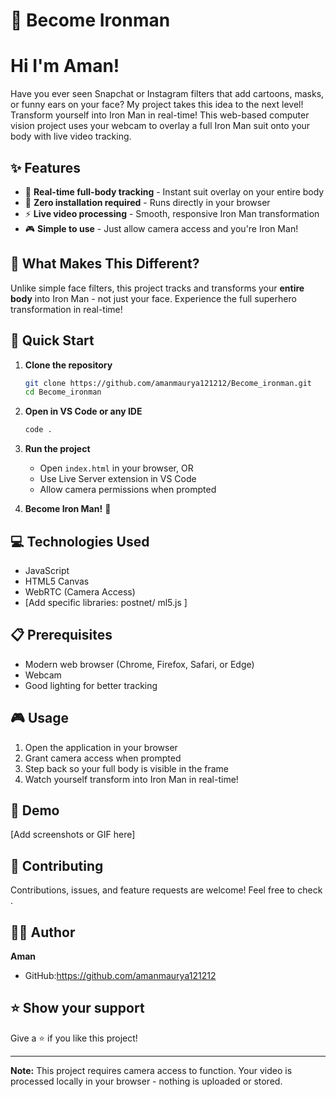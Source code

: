 # 🦾 Become Ironman
# Hi I'm Aman!

Have you ever seen Snapchat or Instagram filters that add cartoons, masks, or funny ears on your face?
My project takes this idea to the next level!
Transform yourself into Iron Man in real-time! This web-based computer vision project uses your webcam to overlay a full Iron Man suit onto your body with live video tracking.

## ✨ Features

- 🎥 **Real-time full-body tracking** - Instant suit overlay on your entire body
- 🚀 **Zero installation required** - Runs directly in your browser
- ⚡ **Live video processing** - Smooth, responsive Iron Man transformation
- 🎮 **Simple to use** - Just allow camera access and you're Iron Man!

## 🎯 What Makes This Different?

Unlike simple face filters, this project tracks and transforms your **entire body** into Iron Man - not just your face. Experience the full superhero transformation in real-time!

## 🚀 Quick Start

1. **Clone the repository**
   ```bash
   git clone https://github.com/amanmaurya121212/Become_ironman.git
   cd Become_ironman
   ```

2. **Open in VS Code or any IDE**
   ```bash
   code .
   ```

3. **Run the project**
   - Open `index.html` in your browser, OR
   - Use Live Server extension in VS Code
   - Allow camera permissions when prompted

4. **Become Iron Man!** 🎉

## 💻 Technologies Used

- JavaScript
- HTML5 Canvas
- WebRTC (Camera Access)
- [Add specific libraries: postnet/ ml5.js ]

## 📋 Prerequisites

- Modern web browser (Chrome, Firefox, Safari, or Edge)
- Webcam
- Good lighting for better tracking

## 🎮 Usage

1. Open the application in your browser
2. Grant camera access when prompted
3. Step back so your full body is visible in the frame
4. Watch yourself transform into Iron Man in real-time!

## 📸 Demo

[Add screenshots or GIF here]

## 🤝 Contributing

Contributions, issues, and feature requests are welcome! Feel free to check .

## 👨‍💻 Author

**Aman**

- GitHub:https://github.com/amanmaurya121212

## ⭐ Show your support

Give a ⭐️ if you like this project!

---

**Note:** This project requires camera access to function. Your video is processed locally in your browser - nothing is uploaded or stored.
